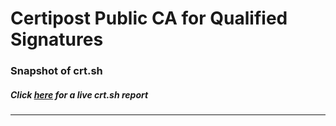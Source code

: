 # Certipost Public CA for Qualified Signatures
### Snapshot of crt.sh
##### Click [here](https://crt.sh/?q=828CFCF90452AEB64084E5A3C35588E754E4C14BF1E2AFEC6FC0FD33CE30D165) for a live crt.sh report

---
